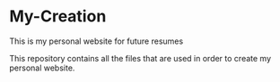 # My-Creation
This is my personal website for future resumes

This repository contains all the files that are used in order to create my personal website. 
